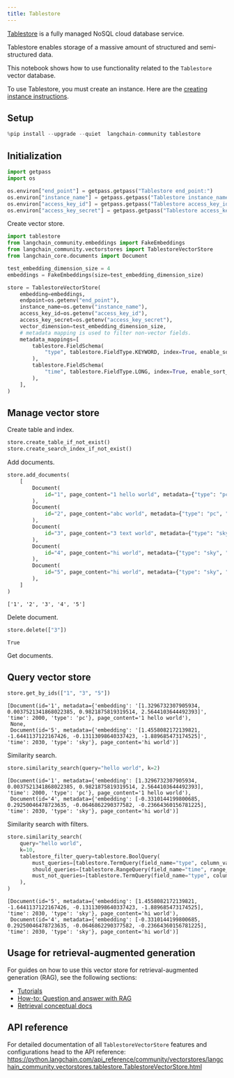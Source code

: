 ```yaml
---
title: Tablestore
---
```


[Tablestore](https://www.aliyun.com/product/ots) is a fully managed NoSQL cloud database service.

Tablestore enables storage of a massive amount of structured and semi-structured data.

This notebook shows how to use functionality related to the `Tablestore` vector database.

To use Tablestore, you must create an instance.
Here are the [creating instance instructions](https://help.aliyun.com/zh/tablestore/getting-started/manage-the-wide-column-model-in-the-tablestore-console).

## Setup


```python
%pip install --upgrade --quiet  langchain-community tablestore
```

## Initialization


```python
import getpass
import os

os.environ["end_point"] = getpass.getpass("Tablestore end_point:")
os.environ["instance_name"] = getpass.getpass("Tablestore instance_name:")
os.environ["access_key_id"] = getpass.getpass("Tablestore access_key_id:")
os.environ["access_key_secret"] = getpass.getpass("Tablestore access_key_secret:")
```

Create vector store.


```python
import tablestore
from langchain_community.embeddings import FakeEmbeddings
from langchain_community.vectorstores import TablestoreVectorStore
from langchain_core.documents import Document

test_embedding_dimension_size = 4
embeddings = FakeEmbeddings(size=test_embedding_dimension_size)

store = TablestoreVectorStore(
    embedding=embeddings,
    endpoint=os.getenv("end_point"),
    instance_name=os.getenv("instance_name"),
    access_key_id=os.getenv("access_key_id"),
    access_key_secret=os.getenv("access_key_secret"),
    vector_dimension=test_embedding_dimension_size,
    # metadata mapping is used to filter non-vector fields.
    metadata_mappings=[
        tablestore.FieldSchema(
            "type", tablestore.FieldType.KEYWORD, index=True, enable_sort_and_agg=True
        ),
        tablestore.FieldSchema(
            "time", tablestore.FieldType.LONG, index=True, enable_sort_and_agg=True
        ),
    ],
)
```

## Manage vector store

Create table and index.


```python
store.create_table_if_not_exist()
store.create_search_index_if_not_exist()
```

Add documents.


```python
store.add_documents(
    [
        Document(
            id="1", page_content="1 hello world", metadata={"type": "pc", "time": 2000}
        ),
        Document(
            id="2", page_content="abc world", metadata={"type": "pc", "time": 2009}
        ),
        Document(
            id="3", page_content="3 text world", metadata={"type": "sky", "time": 2010}
        ),
        Document(
            id="4", page_content="hi world", metadata={"type": "sky", "time": 2030}
        ),
        Document(
            id="5", page_content="hi world", metadata={"type": "sky", "time": 2030}
        ),
    ]
)
```



```output
['1', '2', '3', '4', '5']
```


Delete document.


```python
store.delete(["3"])
```



```output
True
```


Get documents.

## Query vector store


```python
store.get_by_ids(["1", "3", "5"])
```



```output
[Document(id='1', metadata={'embedding': '[1.3296732307905934, 0.0037521341868022385, 0.9821875819319514, 2.5644103644492393]', 'time': 2000, 'type': 'pc'}, page_content='1 hello world'),
 None,
 Document(id='5', metadata={'embedding': '[1.4558082172139821, -1.6441137122167426, -0.13113098640337423, -1.889685473174525]', 'time': 2030, 'type': 'sky'}, page_content='hi world')]
```


Similarity search.


```python
store.similarity_search(query="hello world", k=2)
```



```output
[Document(id='1', metadata={'embedding': [1.3296732307905934, 0.0037521341868022385, 0.9821875819319514, 2.5644103644492393], 'time': 2000, 'type': 'pc'}, page_content='1 hello world'),
 Document(id='4', metadata={'embedding': [-0.3310144199800685, 0.29250046478723635, -0.0646862290377582, -0.23664360156781225], 'time': 2030, 'type': 'sky'}, page_content='hi world')]
```


Similarity search with filters.


```python
store.similarity_search(
    query="hello world",
    k=10,
    tablestore_filter_query=tablestore.BoolQuery(
        must_queries=[tablestore.TermQuery(field_name="type", column_value="sky")],
        should_queries=[tablestore.RangeQuery(field_name="time", range_from=2020)],
        must_not_queries=[tablestore.TermQuery(field_name="type", column_value="pc")],
    ),
)
```



```output
[Document(id='5', metadata={'embedding': [1.4558082172139821, -1.6441137122167426, -0.13113098640337423, -1.889685473174525], 'time': 2030, 'type': 'sky'}, page_content='hi world'),
 Document(id='4', metadata={'embedding': [-0.3310144199800685, 0.29250046478723635, -0.0646862290377582, -0.23664360156781225], 'time': 2030, 'type': 'sky'}, page_content='hi world')]
```


## Usage for retrieval-augmented generation

For guides on how to use this vector store for retrieval-augmented generation (RAG), see the following sections:

- [Tutorials](/oss/tutorials/)
- [How-to: Question and answer with RAG](https://python.langchain.com/docs/how_to/#qa-with-rag)
- [Retrieval conceptual docs](https://python.langchain.com/docs/concepts/retrieval)

## API reference

For detailed documentation of all `TablestoreVectorStore` features and configurations head to the API reference:
 https://python.langchain.com/api_reference/community/vectorstores/langchain_community.vectorstores.tablestore.TablestoreVectorStore.html
